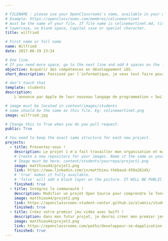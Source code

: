 ```yaml
---

# FILENAME : please use your OpenClassrooms's name, available in your url.
# Example: https://openclassrooms.com/membres/celinemartinet
# must be the name of your file. If file name is celinemartinet.md, title is celinemartinet.
# lowercase, no blank space, Capital case or special character.
title: wilfried

# First name or full name
name: Wilfried
date: 2017-06-29 23:24

# One line.
# If you need more space, go to the next line and add 4 spaces on the left, as in 'description'.
objective: Acquérir des compétences en développement iOS.
short_description: Passioné par l'informatique, je veux tout faire pour que cela en devienne mon métier.

# don't touch that
template: students
description:
    L'annonce par Apple de leur nouveau langage de programmation « Swift » et l'adoption grandissante de ce dernier me démontre que la fenêtre d'opportunité est grande ouverte. C'est pourquoi j'ai décidé de saisir l'occasion en apprenant de manière autodidacte à créer des applications iOS. Je souhaite désormais renforcer mes compétences et les faire valider par le biais de ce parcours afin d'obtenir un job dans le secteur.

# image must be located in content/images/students
# name should be the same as this file. Eg: celinemartinet.png
image: wilfried.jpg

# Change this to True when you do you pull request.
public: True

# You need to keep the exact same structure for each new project.
projects:
  - title: Présentez-vous !
    description: Le projet 1 m'a fait travailler mon organisation et ma visibilité, voici un lien vers mon LinkedIn.
    # Create a new repository for your images. Name it the same as your nickname and profile picture.
    # Image must be here: content/students/yourrepo/project1.png
    image: matthieu44/projet1.png
    link: https://www.linkedin.com/in/matthieu-thébaud-459a26145/
    # 'true' makes it fully available.
    # 'false' will add a black layer on the picture. IT WILL BE PUBLIC!
    finished: true
  - title: Intégrez la communauté !
    description: Modifier un projet Open Source pour comprendre le fonctionnement de Git, de Github et des pull requests. 
    image: matthieu44/projet2.png
    link: https://openclassrooms-student-center.github.io/alumnis/students/matthieu44.html
    finished: true
  - title: Créez votre premier jeu vidéo avec Swift !
    description: dans mon futur projet, je devrai créer mon premier jeux video.
    image: matthieu44/projet3.png
    link: https://openclassrooms.com/paths/developpeur-se-dapplication-ios
    finished: true
---
```

